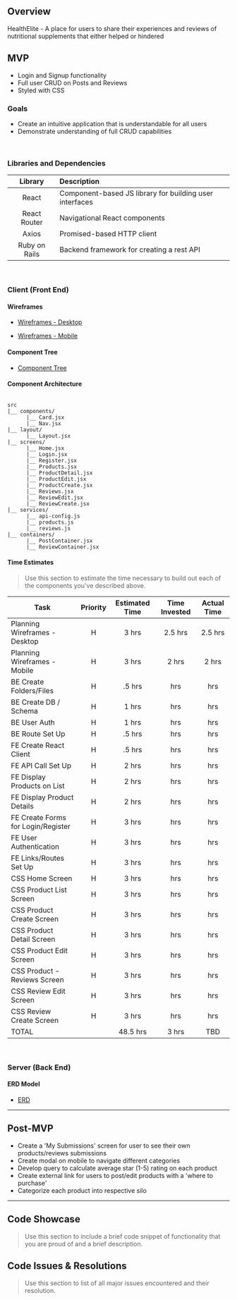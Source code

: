 ## Overview

HealthElite - A place for users to share their experiences and reviews of nutritional supplements that either helped or hindered

## MVP

- Login and Signup functionality
- Full user CRUD on Posts and Reviews
- Styled with CSS

### Goals

- Create an intuitive application that is understandable for all users
- Demonstrate understanding of full CRUD capabilities

<br>

### Libraries and Dependencies

|    Library    | Description                                             |
| :-----------: | :------------------------------------------------------ |
|     React     | Component-based JS library for building user interfaces |
| React Router  | Navigational React components                           |
|     Axios     | Promised-based HTTP client                              |
| Ruby on Rails | Backend framework for creating a rest API               |

<br>

### Client (Front End)

#### Wireframes

- [Wireframes - Desktop](https://whimsical.com/layouts-Ducgjk8giFr6jR7gyiC3YH)

- [Wireframes - Mobile](https://whimsical.com/screens-mobile-JdNbzwZNaCV6H9QK8VR5sN)

#### Component Tree

- [Component Tree](https://whimsical.com/component-hierarchy-bWXL2647ascLXjUjZYojH)

#### Component Architecture

```structure

src
|__ components/
      |__ Card.jsx
      |__ Nav.jsx
|__ layout/
      |__ Layout.jsx
|__ screens/
      |__ Home.jsx
      |__ Login.jsx
      |__ Register.jsx
      |__ Products.jsx
      |__ ProductDetail.jsx
      |__ ProductEdit.jsx
      |__ ProductCreate.jsx
      |__ Reviews.jsx
      |__ ReviewEdit.jsx
      |__ ReviewCreate.jsx
|__ services/
      |__ api-config.js
      |__ products.js
      |__ reviews.js
|__ containers/
      |__ PostContainer.jsx
      |__ ReviewContainer.jsx

```

#### Time Estimates

> Use this section to estimate the time necessary to build out each of the components you've described above.

| Task                               | Priority | Estimated Time | Time Invested | Actual Time |
| ---------------------------------- | :------: | :------------: | :-----------: | :---------: |
| Planning Wireframes - Desktop      |    H     |     3 hrs      |    2.5 hrs    |   2.5 hrs   |
| Planning Wireframes - Mobile       |    H     |     3 hrs      |     2 hrs     |    2 hrs    |
| BE Create Folders/Files            |    H     |     .5 hrs     |      hrs      |     hrs     |
| BE Create DB / Schema              |    H     |     1 hrs      |      hrs      |     hrs     |
| BE User Auth                       |    H     |     1 hrs      |      hrs      |     hrs     |
| BE Route Set Up                    |    H     |     .5 hrs     |      hrs      |     hrs     |
| FE Create React Client             |    H     |     .5 hrs     |      hrs      |     hrs     |
| FE API Call Set Up                 |    H     |     2 hrs      |      hrs      |     hrs     |
| FE Display Products on List        |    H     |     2 hrs      |      hrs      |     hrs     |
| FE Display Product Details         |    H     |     2 hrs      |      hrs      |     hrs     |
| FE Create Forms for Login/Register |    H     |     3 hrs      |      hrs      |     hrs     |
| FE User Authentication             |    H     |     3 hrs      |      hrs      |     hrs     |
| FE Links/Routes Set Up             |    H     |     3 hrs      |      hrs      |     hrs     |
| CSS Home Screen                    |    H     |     3 hrs      |      hrs      |     hrs     |
| CSS Product List Screen            |    H     |     3 hrs      |      hrs      |     hrs     |
| CSS Product Create Screen          |    H     |     3 hrs      |      hrs      |     hrs     |
| CSS Product Detail Screen          |    H     |     3 hrs      |      hrs      |     hrs     |
| CSS Product Edit Screen            |    H     |     3 hrs      |      hrs      |     hrs     |
| CSS Product - Reviews Screen       |    H     |     3 hrs      |      hrs      |     hrs     |
| CSS Review Edit Screen             |    H     |     3 hrs      |      hrs      |     hrs     |
| CSS Review Create Screen           |    H     |     3 hrs      |      hrs      |     hrs     |
| TOTAL                              |          |    48.5 hrs    |     3 hrs     |     TBD     |

<br>

### Server (Back End)

#### ERD Model

- [ERD](https://imgur.com/a/K75i8mW)
  <br>

---

## Post-MVP

- Create a 'My Submissions' screen for user to see their own products/reviews submissions
- Create modal on mobile to navigate different categories
- Develop query to calculate average star (1-5) rating on each product
- Create external link for users to post/edit products with a 'where to purchase'
- Categorize each product into respective silo

---

## Code Showcase

> Use this section to include a brief code snippet of functionality that you are proud of and a brief description.

## Code Issues & Resolutions

> Use this section to list of all major issues encountered and their resolution.
